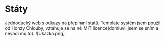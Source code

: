 # Státy
Jednoduchý web s odkazy na přepínání států. Template systém jsem použil od Honzy Chlouby,
vztahuje se na něj MIT licence(domluvil jsem se sním a nevadí mu to).
![Ukázka.png]
